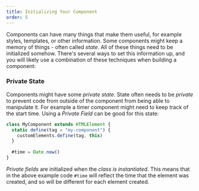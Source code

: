 ```yaml
---
title: Initializing Your Component
order: 5
---
```


Components can have many things that make them useful, for example styles, templates, or other information. Some
components might keep a memory of things - often called _state_. All of these things need to be initialized
somehow. There's several ways to set this information up, and you will likely use a combination of these
techniques when building a component:


### Private State

Components might have some _private state_. State often needs to be _private_ to prevent code from outside of the
component from being able to manipulate it. For example a timer component might need to keep track of the start
time. Using a _Private Field_ can be good for this state:

```js
class MyComponent extends HTMLElement {
  static define(tag = "my-component") {
    customElements.define(tag, this)
  }
  
  #time = Date.now()
}
```

_Private fields_ are initialized when the _class is instantiated_. This means that in the above example code
`#time` will reflect the time that the element was created, and so will be different for each element created.

